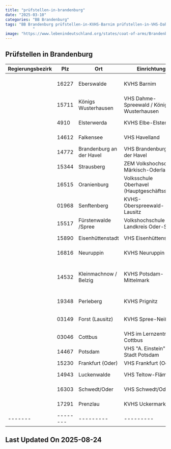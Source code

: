 ```yaml
---
title: "prüfstellen-in-brandenburg"
date: "2025-03-10"
categories: "BB Brandenburg"
tags: "BB Brandenburg prüfstellen-in-KVHS-Barnim prüfstellen-in-VHS-Dahme-Spreewald-Königs-Wusterhausen prüfstellen-in-KVHS-Elbe-Elster prüfstellen-in-VHS-Havelland prüfstellen-in-VHS-Brandenburg-an-der-Havel prüfstellen-in-ZEM-Volkshochschule-Märkisch-Oderland prüfstellen-in-Volksschule-Oberhavel-(Hauptgeschäftsstelle) prüfstellen-in-KVHS-Oberspreewald-Lausitz prüfstellen-in-Volkshochschule-Landkreis-Oder-Spree prüfstellen-in-VHS-Eisenhüttenstadt prüfstellen-in-KVHS-Neuruppin- prüfstellen-in-KVHS-Potsdam-Mittelmark prüfstellen-in-KVHS-Prignitz prüfstellen-in-KVHS-Spree-Neiße prüfstellen-in-VHS-im-Lernzentrum-Cottbus prüfstellen-in-VHS-A-Einstein-der-Stadt-Potsdam prüfstellen-in-VHS-Frankfurt-(Oder) prüfstellen-in-VHS-Teltow-Fläming prüfstellen-in-VHS-SchwedtOder prüfstellen-in-KVHS-Uckermark prüfstellen-in-Eberswalde prüfstellen-in-Königs-Wusterhausen prüfstellen-in-Elsterwerda prüfstellen-in-Falkensee prüfstellen-in-Brandenburg-an-der-Havel prüfstellen-in-Strausberg prüfstellen-in-Oranienburg prüfstellen-in-Senftenberg prüfstellen-in-Fürstenwalde-Spree prüfstellen-in-Eisenhüttenstadt prüfstellen-in-Neuruppin prüfstellen-in-Kleinmachnow-Belzig prüfstellen-in-Perleberg prüfstellen-in-Forst-(Lausitz) prüfstellen-in-Cottbus prüfstellen-in-Potsdam prüfstellen-in-Frankfurt-(Oder) prüfstellen-in-Luckenwalde prüfstellen-in-SchwedtOder prüfstellen-in-Prenzlau prüfstellen-in-16227 prüfstellen-in-15711 prüfstellen-in-4910 prüfstellen-in-14612 prüfstellen-in-14772 prüfstellen-in-15344 prüfstellen-in-16515 prüfstellen-in-01968 prüfstellen-in-15517 prüfstellen-in-15890 prüfstellen-in-16816 prüfstellen-in-14532 prüfstellen-in-19348 prüfstellen-in-03149 prüfstellen-in-03046 prüfstellen-in-14467 prüfstellen-in-15230 prüfstellen-in-14943 prüfstellen-in-16303 prüfstellen-in-17291
            "
image: "https://www.lebenindeutschland.org/states/coat-of-arms/Brandenburg.svg"
---
```


## Prüfstellen in Brandenburg

| Regierungsbezirk | Plz | Ort | Einrichtung | Straße | Telefon | Email |
|-------|--------|---------|---------|---------|---------|---------|
| |16227|Eberswalde|KVHS Barnim|Fritz-Weineck-Str. 36|03334-34597|info@kvhs-barnim.de|
| |15711|Königs Wusterhausen|VHS Dahme-Spreewald / Königs Wusterhausen|Schulweg 1b|03375-262526|vhs@dahme-spreewald.de|
| |4910|Elsterwerda|KVHS Elbe-Elster|Schloßplatz 1a|03533-6208520|vhs.hz@lkee.de|
| |14612|Falkensee|VHS Havelland|Poststr. 15|03321-403-6712|kathrin.royek@havelland.de|
| |14772|Brandenburg an der Havel|VHS Brandenburg an der Havel|Upstallstraße 25|03381-250442|auskunft@vhs-brandenburg.de|
| |15344|Strausberg|ZEM Volkshochschule Märkisch-Oderland|Wriezener Str. 30|03346-8506840|volkshochschule@lankreismol.de|
| |16515|Oranienburg|Volksschule Oberhavel (Hauptgeschäftsstelle)|Havelstr. 18|03301 6015752|vhs@oberhavel.de|
| |01968|Senftenberg|KVHS-Oberspreewald-Lausitz|Jahnstr. 32|03573/810314|gross@vhs-osl.de|
| |15517|Fürstenwalde /Spree|Volkshochschule Landkreis Oder-Spree|Frankfurter Str. 70|03361-2783|fuerstenwalde@vhs-los.de|
| |15890|Eisenhüttenstadt|VHS Eisenhüttenstadt|Waldstr. 10|03364-280734|eisenhuettenstadt@vhs-los-eh.de|
| |16816|Neuruppin|KVHS Neuruppin |Altruppiner Allee 39|03391-769160|volkshochschule@o-p-r.de|
| |14532|Kleinmachnow /  Belzig|KVHS Potsdam-Mittelmark|Am Weinberg 20 / Puschkinstr. 13|033203-803710|kleinmachnow@kvhs-pm.de|
| |19348|Perleberg|KVHS Prignitz|Berliner Str. 49|03876-785165|kvhs.prignitz@web.de|
| |03149|Forst (Lausitz)|KVHS Spree-Neiße|Heinrich-Heine-Str. 14|03562-699766|kvhs@lkspn.de|
| |03046|Cottbus|VHS im Lernzentrum Cottbus|Berliner Str. 13/14|0355-38060-50|volkshochschule@cottbus.de|
| |14467|Potsdam|VHS "A. Einstein" der Stadt Potsdam|Dortustr. 37|0331/289-4562|Susanne.Herrmann@rathaus.potsdam.de|
| |15230|Frankfurt (Oder)|VHS Frankfurt (Oder)|Gartenstr. 1|0335-542025|christen@vhs-frankfurt-oder.de|
| |14943|Luckenwalde|VHS Teltow-Fläming|Am Nuthefließ 2|03371-6083141|kvhs@teltow-flaeming.de|
| |16303|Schwedt/Oder|VHS Schwedt/Oder|Berliner Str. 52e|03332-834911|vhs.stadt@schwedt.de|
| |17291|Prenzlau|KVHS Uckermark|Brüssower Allee 48|03984-2551|info@kvhs-uckermark.de|
|-------|--------|---------|---------|---------|---------|---------|


## Last Updated On 2025-08-24